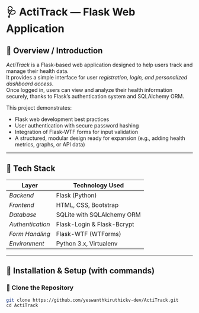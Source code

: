 # 🩺 ActiTrack — Flask Web Application

## 🧭 Overview / Introduction
*ActiTrack* is a Flask-based web application designed to help users track and manage their health data.  
It provides a simple interface for user *registration, login, and personalized dashboard access*.  
Once logged in, users can view and analyze their health information securely, thanks to Flask’s authentication system and SQLAlchemy ORM.

This project demonstrates:
- Flask web development best practices  
- User authentication with secure password hashing  
- Integration of Flask-WTF forms for input validation  
- A structured, modular design ready for expansion (e.g., adding health metrics, graphs, or API data)

---

## 🧰 Tech Stack
| Layer | Technology Used |
|-------|-----------------|
| *Backend* | Flask (Python) |
| *Frontend* | HTML, CSS, Bootstrap |
| *Database* | SQLite with SQLAlchemy ORM |
| *Authentication* | Flask-Login & Flask-Bcrypt |
| *Form Handling* | Flask-WTF (WTForms) |
| *Environment* | Python 3.x, Virtualenv |

---

## 🚀 Installation & Setup (with commands)

### ⿡ Clone the Repository
```bash
git clone https://github.com/yeswanthkiruthickv-dev/ActiTrack.git
cd ActiTrack